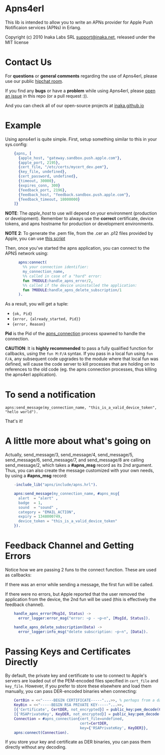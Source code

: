 Apns4erl
========

This lib is intended to allow you to write an APNs provider for Apple Push Notificaion services (APNs) in Erlang.

Copyright (c) 2010 Inaka Labs SRL <support@inaka.net>, released under the MIT license

Contact Us
==========
For **questions** or **general comments** regarding the use of Apns4erl, please use our public
[hipchat room](https://www.hipchat.com/gpBpW3SsT).

If you find any **bugs** or have a **problem** while using Apns4erl, please [open an issue](https://github.com/inaka/apns4erl/issues/new) in this repo (or a pull request :)).

And you can check all of our open-source projects at [inaka.github.io](http://inaka.github.io)

Example
=======

Using apns4erl is quite simple. First, setup something similar to this in your sys.config:

```erlang
    {apns, [
      {apple_host, "gateway.sandbox.push.apple.com"},
      {apple_port, 2195},
      {cert_file, "/etc/certs/mycert_dev.pem"},
      {key_file, undefined},
      {cert_password, undefined},
      {timeout, 30000},
      {expires_conn, 300}
      {feedback_port, 2196},
      {feedback_host, "feedback.sandbox.push.apple.com"},
      {feedback_timeout, 18000000}
    ]}
```

**NOTE**: The *apple_host* to use will depend on your environment (production or development). Remember to always use the **correct** certificate, device tokens, and apns hostname for production or development environments.

**NOTE 2**: To generate the .pem file, from the .cer an .p12 files provided by Apple, you can use [this script](/inaka/apns4erl/blob/master/priv/test_certs)

Then, once you've started the apns application, you can connect to the APNS network using:

```erlang
      apns:connect(
        %% your connection identifier:
        my_connection_name,
        %% called in case of a "hard" error:
        fun ?MODULE:handle_apns_error/2,
        %% called if the device uninstalled the application:
        fun ?MODULE:handle_apns_delete_subscription/1
      ).
```

As a result, you will get a tuple:

 * ``{ok, Pid}``
 * ``{error, {already_started, Pid}}``
 * ``{error, Reason}``

**Pid** is the Pid of the [apns_connection](/inaka/apns4erl/blob/master/src/apns_connection.erl) process spawned to handle the connection.

**CAUTION**: It is **highly recommended** to pass a fully qualified function for
callbacks, using the ``fun M:F/A`` syntax. If you pass in a local fun
using ``fun F/A``, any subsequent code upgrades to the module where
that local fun was defined, will cause the code server to kill processes
that are holding on to references to the old code (eg. the apns
connection processes, thus killing the apns4erl application).

To send a notification
======================
    apns:send_message(my_connection_name, "this_is_a_valid_device_token", "hello world").

That's it!

A little more about what's going on
===================================
Actually, send\_message/3, send\_message/4, send\_message/5, send\_message/6, send\_message/7, and send\_message/8 are calling send\_message/2, which takes a **#apns\_msg** record as its 2nd argument. Thus, you can also create the message customized with your own needs, by using a **#apns\_msg** record:

```erlang
    -include_lib("apns/include/apns.hrl").

    apns:send_message(my_connection_name, #apns_msg{
      alert  = "alert" ,
      badge  = 1,
      sound  = "sound" ,
      category = "EMAIL_ACTION",
      expiry = 1348000749,
      device_token = "this_is_a_valid_device_token"
    }).
```

Feedback Channel and Getting Errors
===================================
Notice how we are passing 2 funs to the connect function. These are used as callbacks:

If there was an error while sending a message, the first fun will be called.

If there were no errors, but Apple reported that the user removed the application from the device, the 2nd fun will be used (this is effectively the feedback channel).

```erlang
    handle_apns_error(MsgId, Status) ->
      error_logger:error_msg("error: ~p - ~p~n", [MsgId, Status]).

    handle_apns_delete_subscription(Data) ->
      error_logger:info_msg("delete subscription: ~p~n", [Data]).
```

Passing Keys and Certificates Directly
======================================

By default, the private key and certificate to use to connect to
Apple's servers are loaded out of the PEM-encoded files specified in
`cert_file` and `key_file`. However, if you prefer to store these
elsewhere and load them manually, you can pass DER-encoded binaries
when connecting:

```erlang
    CertBin = <<"-----BEGIN CERTIFICATE-----"...>>, % perhaps from a database
    KeyBin = <<"-----BEGIN RSA PRIVATE KEY-----"...>>,
    [{'Certificate', CertDER, not_encrypted}] = public_key:pem_decode(CertBin),
    [{'RSAPrivateKey', KeyDER, not_encrypted}] = public_key:pem_decode(KeyBin),
    Connection = #apns_connection{cert_file=undefined,
                                  cert=CertDER,
                                  key={'RSAPrivateKey', KeyDER}},
    apns:connect(Connection).
```

If you store your key and certificate as DER binaries, you can pass
them directly without any decoding.
